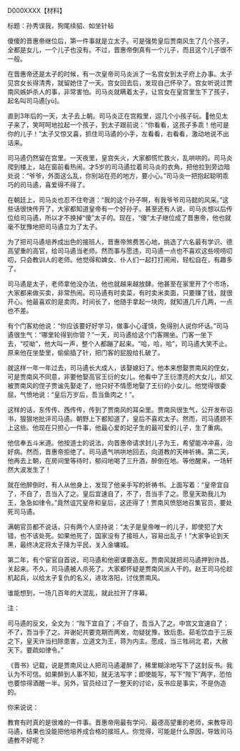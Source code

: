 D000XXXX【材料】

标题：孙秀误我，狗尾续貂、如坐针毡



傻傻的晋惠帝继位后，第一件事就是立太子。可是强势皇后贾南风生了几个孩子，全都是女儿，一个儿子也没有。不过，晋惠帝倒真有一个儿子，而且这个儿子很不一般。

在晋惠帝还是太子的时候，有一次皇帝司马炎派了一名宫女到太子府上办事。太子见宫女长得清秀，就留她住了一天。宫女回去后，发现自己怀孕了。宫女听说过贾南风嫉妒杀人的事，非常害怕。司马炎就瞒着太子，让宫女在皇宫里生下了孩子，起名叫司马遹[yù]。

直到3年后的一天，太子去上朝。司马炎正在宫殿里，逗几个小孩子玩。他见太子来了，笑呵呵地拉起一个孩子，到太子跟前说：“你看看，这孩子多乖！他可是你的儿子！”太子又惊又喜，抓住司马遹的小手，左看看，右看看，激动地说不出话来。

司马遹仍然留在宫里。一天夜里，皇宫失火，大家都慌忙救火，乱哄哄的。司马炎爬到楼上，站在窗前看热闹。才5岁的司马遹拉着司马炎的衣角，把他拉到旁边暗处说：“爷爷，外面这么乱，你别站在亮的地方，要小心。”司马炎一把抱起聪明乖巧的司马遹，喜爱得不得了。

在朝廷上，司马炎也忍不住夸道：“我的这个孙子啊，有我爷爷司马懿的风采。”这些话很快传开了，大家都知道皇帝有一个好孙子。甚至还有人说，司马炎想以后传位给司马遹，所以才不换掉“傻”太子的。现在，“傻”太子继位成了晋惠帝，他也就毫不犹豫地把司马遹立为了太子。

为了把司马遹培养成出色的接班人，晋惠帝煞费苦心地，挑选了六名最有学识、德高望重的高官，给司马遹当老师。然而事与愿违，司马遹一点也不喜欢这些唠唠叨叨，只会教训人的老师。他觉得和婢女、仆人们一起打打闹闹，轻松自在，有趣多了。

司马遹是太子，老师拿他没办法，他也就越来越放肆。他甚至在家里开了个市场，大家都来做买卖，非常热闹。司马遹有时卖菜，有时卖米卖面，只要赚了钱，就很开心。他最喜欢的是卖肉，时间长了，他随手拿起一块肉，就知道几斤几两，一点也不差。

有个门客劝他说：“你应该要好好学习，做事小心谨慎，免得别人说你坏话。”司马遹很生气：“哪里轮得到你管？”一天，司马遹给这个门客赐坐。门客一坐下去，“哎呦”，他大叫一声，整个人都蹦了起来。“哈，哈，哈”，司马遹大笑不止。原来他在坐垫里，偷偷插了针，把门客的屁股给扎破了。

就这样一年一年过去，司马遹长大成人，该娶媳妇了。他本来想娶贾南风的侄女，可是贾南风不同意，非要他娶高官王衍的女儿。他看中了王衍漂亮的大女儿，却又被贾南风的侄子贾谧先娶走了，他只好不情愿地娶了王衍的小女儿。他觉得很委屈，气愤地说：“皇后万岁后，吾当鱼肉之！”。

这样的话，东传传、西传传，传到了贾南风的耳朵里。贾南风很生气，公开发布诏书，狠狠地批评司马遹。朝野上下都知道了，皇后不喜欢太子。然而，司马遹顾不上这些。他现在只担心一件事，他最心爱的妃子生的最可爱的儿子，生了重病。

他信奉五斗米道。他按道士的说法，向晋惠帝请求封儿子为王，希望能冲冲喜，治好病。然而，晋惠帝拒绝了。司马遹气哄哄地回去，向道教的天神祈祷。第二天，他再去上朝，在房间里等待时，郁闷地喝了三升酒，醉倒在地。等他醒来，一场轩然大波发生了！

就在他醉倒时，有人从他身上，发现了他亲手写的祈祷书。上面写着：“皇帝宜自了，不自了，吾当入了之。皇后宜速自了，不了，吾当手了之。愿皇天助我儿为王，急急如律令。”竟然诅咒皇帝和皇后，这还得了！贾南风愤怒地召集官员，要处死司马遹。

满朝官员都不说话，只有两个人坚持说：“太子是皇帝唯一的儿子，即使犯了大错，也不该处死。如果他死了，国家没有了接班人，容易出乱子！”大家争论到天黑，最终决定将太子降为平民，关入金墉城。

第二年，有个宦官自首说，司马遹和他密谋要造反。贾南风就把司马遹押到许昌，关起来。不久，司马遹被人杀死了。大家都怀疑是贾南风派人干的。赵王司马伦趁机起兵，以给太子复仇的名义，进攻洛阳，讨伐贾南风。

谁能想到，一场几百年的大混乱，就此拉开了序幕。



注：

司马遹的反文，全文为：“陛下宜自了；不自了，吾当入了之。中宫又宜速自了；不了，吾当手了之。并谢妃共要克期而两发，勿疑犹豫，致后患。茹毛饮血于三辰之下，皇天许当扫除患害，立道文为王，蒋为内主。愿成，当三牲祠北 君，大赦天下。要疏如律令。”

《晋书》记载，说是贾南风让人把司马遹灌醉了，稀里糊涂地写下了这封反书。我认为不可信。如果醉到人事不知，就无法写字；即使能写，写下“陛下”两字，恐怕也要惊得酒醒一半。另外，官员经过了一整天的讨论，反书应是事实，不是伪造的。



你来说说：

教育有时真的是很难的一件事。晋惠帝用最有学问、最德高望重的老师，来教导司马遹，结果也没能把他培养成合格的接班人。你觉得，可能是什么原因，导致司马遹教不好呢？







